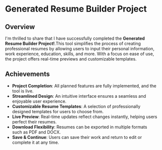 # Generated Resume Builder Project 

## Overview

I'm thrilled to share that I have successfully completed the **Generated Resume Builder Project!**.This tool simplifies the process of creating professional resumes by allowing users to input their personal information, work experience, education, skills, and more. With a focus on ease of use, the project offers real-time previews and customizable templates.

## Achievements

- **Project Completion**: All planned features are fully implemented, and the tool is live.
- **Streamlined Design**: An intuitive interface ensures a seamless and enjoyable user experience.
- **Customizable Resume Templates**: A selection of professionally designed templates for users to choose from.
- **Live Preview**: Real-time updates reflect changes instantly, helping users perfect their resumes.
- **Download Flexibility**: Resumes can be exported in multiple formats such as PDF and DOCX.
- **Save & Continue**: Users can save their work and return to edit or complete it at any time.